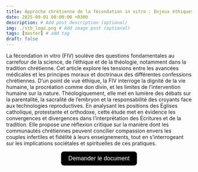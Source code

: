 ```yaml
---
title: Approche chrétienne de la fécondation in vitro : Enjeux éthiques et théologique
date: 2025-09-01 00:00:00 +0300
description: # Add post description (optional)
img: ./stb_logo.png # Add image post (optional)
tags: [master] # add tag
draft: false
---
```


La fécondation in vitro (FIV) soulève des questions fondamentales au carrefour de la science, de l’éthique et de la théologie, notamment dans la tradition chrétienne. Cet article explore les tensions entre les avancées médicales et les principes moraux et doctrinaux des différentes confessions chrétiennes. D’un point de vue éthique, la FIV interroge la dignité de la vie humaine, la procréation comme don divin, et les limites de l’intervention humaine sur la nature. Théologiquement, elle met en lumière des débats sur la parentalité, la sacralité de l’embryon et la responsabilité des croyants face aux technologies reproductives. En analysant les positions des Églises catholique, protestante et orthodoxe, cette étude met en évidence les convergences et divergences dans l’interprétation des Écritures et de la tradition. Elle propose une réflexion critique sur la manière dont les communautés chrétiennes peuvent concilier compassion envers les couples infertiles et fidélité à leurs enseignements, tout en s’interrogeant sur les implications sociétales et spirituelles de ces pratiques.

<!-- Formulaire -->
<form action="https://docs.google.com/forms/d/e/1FAIpQLSdVCtXMKziox9jUpIwxjOXbhoV6kjBt6KO-Z7aDECOle04i2g/viewform" method="get">

<!-- Input invisible -->
<input type="hidden" name="usp" value="pp_url">
<input type="hidden" name="entry.1405150638" value="Approche chrétienne de la fécondation in vitro : Enjeux éthiques et théologique">

<!-- Bouton -->
<div style="text-align: center; margin-top: 10px;">
  <button 
	type="submit" 
	style="
	  background-color: black; 
	  color: white; 
	  border: none; 
	  padding: 10px 20px; 
	  font-size: 16px; 
	  border-radius: 8px; 
	  cursor: pointer;
	">
	Demander le document
  </button>
</div>
</form>
